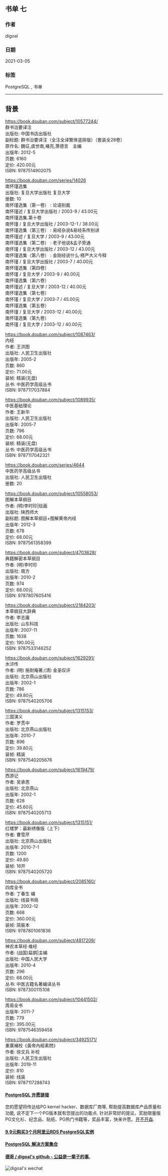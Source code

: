 ## 书单 七          
                
### 作者                
digoal                
                
### 日期                
2021-03-05                 
                
### 标签                
PostgreSQL , 书单                  
                
----                
                
## 背景          
https://book.douban.com/subject/10577244/        
群书治要译注  
出版社: 中国书店出版社  
副标题: 群书治要译注（全注全译繁体竖排版）（套装全28卷）  
原作名: 魏征,虞世南,褚亮,萧德言　主编  
出版年: 2012-5  
页数: 6160  
定价: 420.00元  
ISBN: 9787514902075  
  
https://book.douban.com/series/14026  
南怀瑾选集  
出版社: 复旦大学出版社 复旦大学  
册数:  10  
南怀瑾选集（第一卷） : 论语别裁  
南怀瑾述 / 复旦大学出版社 / 2003-9 / 43.00元  
南怀瑾选集.第十卷  
南怀瑾 / 复旦大学出版社 / 2003-12-1 / 38.00元  
南怀瑾选集（第三卷） : 易经杂说&易经系传别讲  
南怀瑾述 / 复旦大学 / 2003-9 / 43.00元  
南怀瑾选集（第二卷） : 老子他说&孟子旁通  
南怀瑾 / 复旦大学出版社 / 2003-12 / 43.00元  
南怀瑾选集（第八卷） : 金刚经说什么·楞严大义今释  
南怀瑾 / 复旦大学出版社 / 2003-7 / 40.00元  
南怀瑾选集（第四卷）  
南怀瑾 / 复旦大学 / 2003-9 / 40.00元  
南怀瑾选集（第六卷）  
南怀瑾述 / 复旦大学 / 2003-12 / 40.00元  
南怀瑾选集（第七卷）  
南怀瑾 / 复旦大学 / 2003-7 / 45.00元  
南怀瑾选集（第五卷）  
南怀瑾 / 复旦大学 / 2003-12 / 40.00元  
南怀瑾选集（第九卷）  
南怀瑾 / 复旦大学 / 2003-12 / 40.00元  
  
https://book.douban.com/subject/1087463/  
内经  
作者: 王洪图  
出版社: 人民卫生出版社  
出版年: 2005-2  
页数: 860  
定价: 71.00元  
装帧: 精装(无盘)  
丛书: 中医药学高级丛书  
ISBN: 9787117037884  
  
https://book.douban.com/subject/1089935/  
中医基础理论  
作者: 王新华  
出版社: 人民卫生出版社  
出版年: 2005-7  
页数: 796  
定价: 68.00元  
装帧: 精装(无盘)  
丛书: 中医药学高级丛书  
ISBN: 9787117042321  
  
https://book.douban.com/series/4644  
中医药学高级丛书  
出版社: 人民卫生出版社  
册数:  20  
  
https://book.douban.com/subject/10558053/  
图解本草纲目  
作者: (明)李时珍|绘画  
出版社: 陕西师大  
副标题: 图解本草纲目+图解黄帝内经  
出版年: 2012-3  
页数: 678  
定价: 68.00元  
ISBN: 9787561358399  
  
https://book.douban.com/subject/4703628/  
典籍解密本草纲目  
作者: (明)李时珍  
出版社: 南方  
出版年: 2010-2  
页数: 974  
定价: 68.00元  
ISBN: 9787807605416  
  
https://book.douban.com/subject/2184203/  
本草纲目大辞典  
作者: 李志庸  
出版社: 山东科技  
出版年: 2007-11  
页数: 1638  
定价: 190.00元  
ISBN: 9787533146252  
  
https://book.douban.com/subject/1629291/  
水浒传  
作者: (明) 施耐庵著;(清) 金圣叹评  
出版社: 北京燕山出版社  
出版年: 2002-1  
页数: 786  
定价: 49.80元  
ISBN: 9787540205706  
  
https://book.douban.com/subject/1315153/  
三国演义  
作者:  罗贯中  
出版社: 北京燕山出版社  
出版年: 2010-7  
页数: 896  
定价: 39.80元  
装帧: 精装  
ISBN: 9787540205676  
  
https://book.douban.com/subject/1619479/  
西游记  
作者:  吴承恩  
出版社: 北京燕山  
出版年: 2002-1  
页数: 628  
定价: 45.60元  
ISBN: 9787540205713  
  
https://book.douban.com/subject/1315151/  
红楼梦：最新绣像版（上下）  
作者:  曹雪芹  
出版社: 北京燕山出版社  
出版年: 2010-7-1  
页数: 1200  
定价: 49.80  
装帧: 16开  
ISBN: 9787540205720  
  
https://book.douban.com/subject/2085160/  
四库全书  
作者: 丁春生 编  
出版社: 线装书局  
出版年: 2002-12  
页数: 668  
定价: 360.00元  
装帧: 简裝本  
ISBN: 9787801061836  
  
https://book.douban.com/subject/4817209/  
神农本草经·难经  
作者: (战国)扁鹊|主编  
出版社: 中国人民大学  
出版年: 2010-4  
页数: 296  
定价: 68.00元  
丛书: 中医古籍名著编译丛书  
ISBN: 9787300115108  
  
https://book.douban.com/subject/10441502/  
周易全书  
出版年: 2011-7  
页数: 779  
定价: 395.00元  
ISBN: 9787546359458  
  
https://book.douban.com/subject/34925171/  
重廣補校《黃帝內經素問》  
作者: 徐文兵 补校  
出版社: 人民卫生出版社  
出版年: 2019-11  
定价: 810  
装帧: 线装  
ISBN: 9787117288743  
  
  
  
  
  
#### [PostgreSQL 许愿链接](https://github.com/digoal/blog/issues/76 "269ac3d1c492e938c0191101c7238216")
您的愿望将传达给PG kernel hacker、数据库厂商等, 帮助提高数据库产品质量和功能, 说不定下一个PG版本就有您提出的功能点. 针对非常好的提议，奖励限量版PG文化衫、纪念品、贴纸、PG热门书籍等，奖品丰富，快来许愿。[开不开森](https://github.com/digoal/blog/issues/76 "269ac3d1c492e938c0191101c7238216").  
  
  
#### [9.9元购买3个月阿里云RDS PostgreSQL实例](https://www.aliyun.com/database/postgresqlactivity "57258f76c37864c6e6d23383d05714ea")
  
  
#### [PostgreSQL 解决方案集合](https://yq.aliyun.com/topic/118 "40cff096e9ed7122c512b35d8561d9c8")
  
  
#### [德哥 / digoal's github - 公益是一辈子的事.](https://github.com/digoal/blog/blob/master/README.md "22709685feb7cab07d30f30387f0a9ae")
  
  
![digoal's wechat](../pic/digoal_weixin.jpg "f7ad92eeba24523fd47a6e1a0e691b59")
  

